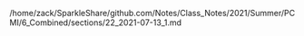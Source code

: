 /home/zack/SparkleShare/github.com/Notes/Class_Notes/2021/Summer/PCMI/6_Combined/sections/22_2021-07-13_1.md